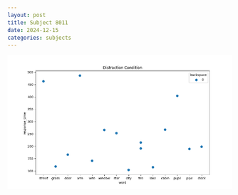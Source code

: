 ```yaml
---
layout: post
title: Subject 8011
date: 2024-12-15
categories: subjects
---
```


![](data/8011/run-4/8011_rt_acc_fuzzy_delay.png)
